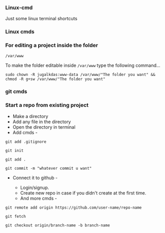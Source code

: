 ### Linux-cmd
Just some linux terminal shortcuts

### Linux cmds
### For editing a project inside the folder
```/var/www```


To make the folder editable inside ```/var/www``` type the following command...

```
sudo chown -R jugalkdas:www-data /var/www/"The folder you want" && chmod -R g+sw /var/www/"The folder you want"

```

### git cmds

### Start a repo from existing project

* Make a directory
* Add any file in the directory
* Open the directory in terminal
* Add cmds -


```git add .gitignore```
    
```git init```
    
```git add .```

```git commit -m "whatever commit u want"```


* Connect it to github -
    
    * Login/signup.
    * Create new repo in case if you didn't create at the first time.
    * And more cmds -
    
```git remote add origin https://github.com/user-name/repo-name```

```git fetch```

```git checkout origin/branch-name -b branch-name```

